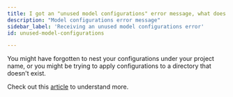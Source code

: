 ```yaml
---
title: I got an "unused model configurations" error message, what does this mean?
description: "Model configurations error message"
sidebar_label: 'Receiving an unused model configurations error'
id: unused-model-configurations

---
```

You might have forgotten to nest your configurations under your project name, or you might be trying to apply configurations to a directory that doesn't exist.

Check out this [article](https://discourse.getdbt.com/t/faq-i-got-an-unused-model-configurations-error-message-what-does-this-mean/112) to understand more.
